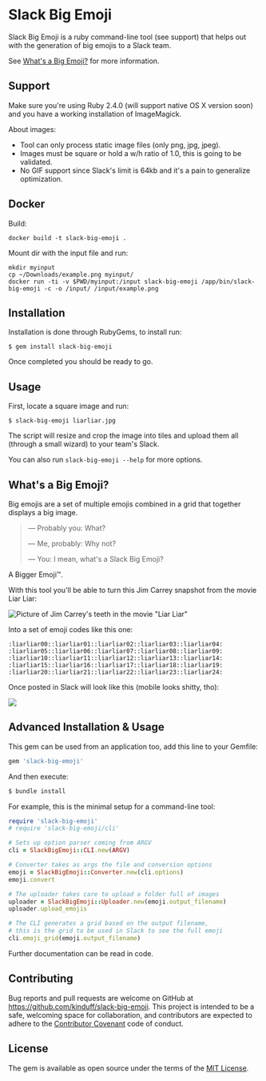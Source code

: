 # Slack Big Emoji

Slack Big Emoji is a ruby command-line tool (see support) that helps out with the generation of big emojis to a Slack team.

See [What's a Big Emoji?](#whats-a-big-emoji) for more information.

## Support

Make sure you're using Ruby 2.4.0 (will support native OS X version soon) and you have a working installation of ImageMagick.

About images:

- Tool can only process static image files (only png, jpg, jpeg).
- Images must be square or hold a w/h ratio of 1.0, this is going to be validated.
- No GIF support since Slack's limit is 64kb and it's a pain to generalize optimization.

## Docker

Build:

```
docker build -t slack-big-emoji .
```

Mount dir with the input file and run:

```
mkdir myinput
cp ~/Downloads/example.png myinput/
docker run -ti -v $PWD/myinput:/input slack-big-emoji /app/bin/slack-big-emoji -c -o /input/ /input/example.png
```

## Installation

Installation is done through RubyGems, to install run:

```
$ gem install slack-big-emoji
```

Once completed you should be ready to go.

## Usage

First, locate a square image and run:

```
$ slack-big-emoji liarliar.jpg
```

The script will resize and crop the image into tiles and upload them all (through a small wizard) to your team's Slack.

You can also run `slack-big-emoji --help` for more options.


## What's a Big Emoji?

Big emojis are a set of multiple emojis combined in a grid that together displays a big image.


> — Probably you: What?
>
> — Me, probably: Why not?
>
> — You: I mean, what's a Slack Big Emoji?

A Bigger Emoji™.

With this tool you'll be able to turn this Jim Carrey snapshot from the movie Liar Liar:

![Picture of Jim Carrey's teeth in the movie "Liar Liar"](https://user-images.githubusercontent.com/1270156/27774411-73333d40-5f57-11e7-933e-751dbc178617.jpg)

Into a set of emoji codes like this one:

```
:liarliar00::liarliar01::liarliar02::liarliar03::liarliar04:
:liarliar05::liarliar06::liarliar07::liarliar08::liarliar09:
:liarliar10::liarliar11::liarliar12::liarliar13::liarliar14:
:liarliar15::liarliar16::liarliar17::liarliar18::liarliar19:
:liarliar20::liarliar21::liarliar22::liarliar23::liarliar24:
```

Once posted in Slack will look like this (mobile looks shitty, tho):

![](https://user-images.githubusercontent.com/1270156/27774488-935d2850-5f58-11e7-8417-944b1251a3da.png)

## Advanced Installation & Usage

This gem can be used from an application too, add this line to your Gemfile:

```ruby
gem 'slack-big-emoji'
```

And then execute:

```ruby
$ bundle install
```

For example, this is the minimal setup for a command-line tool:

```ruby
require 'slack-big-emoji'
# require 'slack-big-emoji/cli'

# Sets up option parser coming from ARGV
cli = SlackBigEmoji::CLI.new(ARGV)

# Converter takes as args the file and conversion options
emoji = SlackBigEmoji::Converter.new(cli.options)
emoji.convert

# The uploader takes care to upload a folder full of images
uploader = SlackBigEmoji::Uploader.new(emoji.output_filename)
uploader.upload_emojis

# The CLI generates a grid based on the output filename,
# this is the grid to be used in Slack to see the full emoji
cli.emoji_grid(emoji.output_filename)
```

Further documentation can be read in code.

## Contributing

Bug reports and pull requests are welcome on GitHub at https://github.com/kinduff/slack-big-emoji. This project is intended to be a safe, welcoming space for collaboration, and contributors are expected to adhere to the [Contributor Covenant](http://contributor-covenant.org) code of conduct.

## License

The gem is available as open source under the terms of the [MIT License](http://opensource.org/licenses/MIT).
